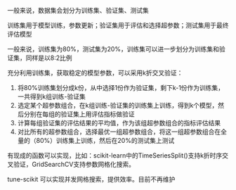 
一般来说，数据集会划分为训练集、验证集、测试集

训练集用于模型训练，参数更新；验证集用于评估和选择超参数；测试集用于最终评估模型

一般来说，训练集为80%，测试集为20%，训练集可以进一步划分为训练集和验证集，同样是以8:2比例

充分利用训练集，获取稳定的模型参数，可以采用k折交叉验证：
1. 将80%训练集划分成k份，从中选择1份作为验证集，剩下k-1份作为训练集，一共得到k组训练-验证集
2. 选定某个超参数组合，在k组训练-验证集的训练集上训练，得到k个模型，然后分别在每组的验证集上用评估指标做验证
3. 计算每组验证集的评估结果的平均值，作为该组超参数组合的指标评估结果
4. 对比所有的超参数组合，选择最优一组超参数组合，将这一组超参数组合在全量的（80%）训练集上训练，然后在20%的测试集上测试

有现成的函数可以实现，比如：scikit-learn中的TimeSeriesSplit()支持k折时序交叉验证，GridSearchCV支持参数网格化搜索。

tune-scikit 可以实现并发网格搜索，提供效率。目前不再维护

